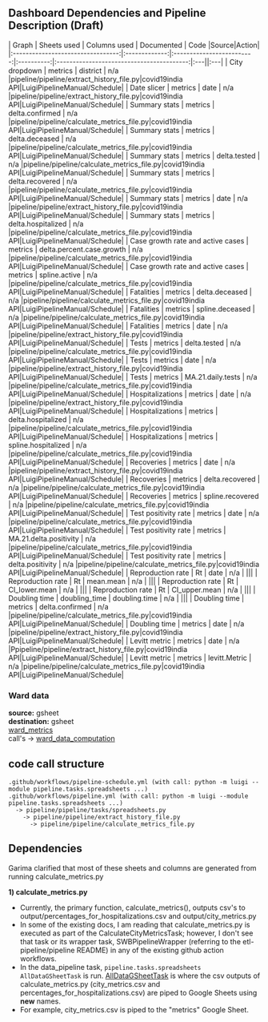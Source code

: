 
## Dashboard Dependencies and Pipeline Description (Draft)

|               Graph               |  Sheets used  |        Columns used       | Documented | Code                                      |Source|Action|
|:---------------------------------:|:-------------:|:-------------------------:|:----------:|:-----------------------------------------:|:---||:---|
|           City dropdown           |    metrics    |          district         |     n/a    |pipeline/pipeline/extract_history_file.py|covid19india API|LuigiPipelineManual/Schedule|
|            Date slicer            |    metrics    |            date           |     n/a    |pipeline/pipeline/extract_history_file.py|covid19india API|LuigiPipelineManual/Schedule|
|           Summary stats           |    metrics    |      delta.confirmed      |     n/a    |pipeline/pipeline/calculate_metrics_file.py|covid19india API|LuigiPipelineManual/Schedule|
|           Summary stats           |    metrics    |       delta.deceased      |     n/a    |pipeline/pipeline/calculate_metrics_file.py|covid19india API|LuigiPipelineManual/Schedule|
|           Summary stats           |    metrics    |        delta.tested       |     n/a    |pipeline/pipeline/calculate_metrics_file.py|covid19india API|LuigiPipelineManual/Schedule|
|           Summary stats           |    metrics    |      delta.recovered      |     n/a    |pipeline/pipeline/calculate_metrics_file.py|covid19india API|LuigiPipelineManual/Schedule|
|           Summary stats           |    metrics    |            date           |     n/a    |pipeline/pipeline/extract_history_file.py|covid19india API|LuigiPipelineManual/Schedule|
|           Summary stats           |    metrics    |     delta.hospitalized    |     n/a    |pipeline/pipeline/calculate_metrics_file.py|covid19india API|LuigiPipelineManual/Schedule|
| Case growth rate and active cases |    metrics    | delta.percent.case.growth |     n/a    |pipeline/pipeline/calculate_metrics_file.py|covid19india API|LuigiPipelineManual/Schedule|
| Case growth rate and active cases |    metrics    |       spline.active       |     n/a    |pipeline/pipeline/calculate_metrics_file.py|covid19india API|LuigiPipelineManual/Schedule|
|             Fatalities            |    metrics    |       delta.deceased      |     n/a    |pipeline/pipeline/calculate_metrics_file.py|covid19india API|LuigiPipelineManual/Schedule|
|             Fatalities            |    metrics    |      spline.deceased      |     n/a    |pipeline/pipeline/calculate_metrics_file.py|covid19india API|LuigiPipelineManual/Schedule|
|             Fatalities            |    metrics    |            date           |     n/a    |pipeline/pipeline/extract_history_file.py|covid19india API|LuigiPipelineManual/Schedule|
|               Tests               |    metrics    |        delta.tested       |     n/a    |pipeline/pipeline/calculate_metrics_file.py|covid19india API|LuigiPipelineManual/Schedule|
|               Tests               |    metrics    |            date           |     n/a    |pipeline/pipeline/extract_history_file.py|covid19india API|LuigiPipelineManual/Schedule|
|               Tests               |    metrics    |     MA.21.daily.tests     |     n/a    |pipeline/pipeline/calculate_metrics_file.py|covid19india API|LuigiPipelineManual/Schedule|
|          Hospitalizations         |    metrics    |            date           |     n/a    |pipeline/pipeline/extract_history_file.py|covid19india API|LuigiPipelineManual/Schedule|
|          Hospitalizations         |    metrics    |     delta.hospitalized    |     n/a    |pipeline/pipeline/calculate_metrics_file.py|covid19india API|LuigiPipelineManual/Schedule|
|          Hospitalizations         |    metrics    |    spline.hospitalized    |     n/a    |pipeline/pipeline/calculate_metrics_file.py|covid19india API|LuigiPipelineManual/Schedule|
|             Recoveries            |    metrics    |            date           |     n/a    |pipeline/pipeline/extract_history_file.py|covid19india API|LuigiPipelineManual/Schedule|
|             Recoveries            |    metrics    |      delta.recovered      |     n/a    |pipeline/pipeline/calculate_metrics_file.py|covid19india API|LuigiPipelineManual/Schedule|
|             Recoveries            |    metrics    |      spline.recovered     |     n/a    |pipeline/pipeline/calculate_metrics_file.py|covid19india API|LuigiPipelineManual/Schedule|
|        Test positivity rate       |    metrics    |            date           |     n/a    |pipeline/pipeline/calculate_metrics_file.py|covid19india API|LuigiPipelineManual/Schedule|
|        Test positivity rate       |    metrics    |   MA.21.delta.positivity  |     n/a    |pipeline/pipeline/calculate_metrics_file.py|covid19india API|LuigiPipelineManual/Schedule|
|        Test positivity rate       |    metrics    |      delta.positivity     |     n/a    |pipeline/pipeline/calculate_metrics_file.py|covid19india API|LuigiPipelineManual/Schedule|
|         Reproduction rate         |       Rt      |            date           |     n/a    |                                           |||
|         Reproduction rate         |       Rt      |         mean.mean         |     n/a    |                                           |||
|         Reproduction rate         |       Rt      |       CI_lower.mean       |     n/a    |                                           |||
|         Reproduction rate         |       Rt      |       CI_upper.mean       |     n/a    |                                           |||
|           Doubling time           | doubling_time |       doubling.time       |     n/a    |                                           |||
|           Doubling time           |    metrics    |      delta.confirmed      |     n/a    |pipeline/pipeline/calculate_metrics_file.py|covid19india API|LuigiPipelineManual/Schedule|
|           Doubling time           |    metrics    |            date           |     n/a    |pipeline/pipeline/extract_history_file.py|covid19india API|LuigiPipelineManual/Schedule|
|           Levitt metric           |    metrics    |            date           |     n/a    |Ppipeline/pipeline/extract_history_file.py|covid19india API|LuigiPipelineManual/Schedule|
|           Levitt metric           |    metrics    |       levitt.Metric       |     n/a    |pipeline/pipeline/calculate_metrics_file.py|covid19india API|LuigiPipelineManual/Schedule|

### Ward data 
**source:** gsheet <br />
**destination:** gsheet <br />
[ward_metrics](https://github.com/swb-ief/etl-pipeline/blob/master/pipeline/pipeline/ward_metrics.py) <br />
call's -> [ward_data_computation](https://github.com/swb-ief/etl-pipeline/blob/master/pipeline/pipeline/ward_data_computation.py)

## code call structure
```
.github/workflows/pipeline-schedule.yml (with call: python -m luigi --module pipeline.tasks.spreadsheets ...)
.github/workflows/pipeline.yml (with call: python -m luigi --module pipeline.tasks.spreadsheets ...)
  -> pipeline/pipeline/tasks/spreadsheets.py
    -> pipeline/pipeline/extract_history_file.py
      -> pipeline/pipeline/calculate_metrics_file.py
```

## Dependencies 

Garima clarified that most of these sheets and columns are generated from running calculate_metrics.py


**1) calculate_metrics.py**
- Currently, the primary function, calculate_metrics(), outputs csv's to output/percentages_for_hospitalizations.csv and output/city_metrics.py
- In some of the existing docs, I am reading that calculate_metrics.py is executed as part of the CalculateCityMetricsTask; however, I don't see that task or its wrapper task, SWBPipelineWrapper (referring to the etl-pipeline/pipeline README) in any of the existing github action workflows. 
- In the data_pipeline task, `pipeline.tasks.spreadsheets AllDataGSheetTask` is run. [AllDataGSheetTask](https://github.com/swb-ief/etl-pipeline/blob/6e1096d0b170103504e68df71e4c849f2abe3188/pipeline/pipeline/tasks/spreadsheets.py#L32) is where the csv outputs of calculate_metrics.py (city_metrics.csv and percentages_for_hospitalizations.csv) are piped to Google Sheets using **new** names. 
- For example, city_metrics.csv is piped to the "metrics" Google Sheet. 




